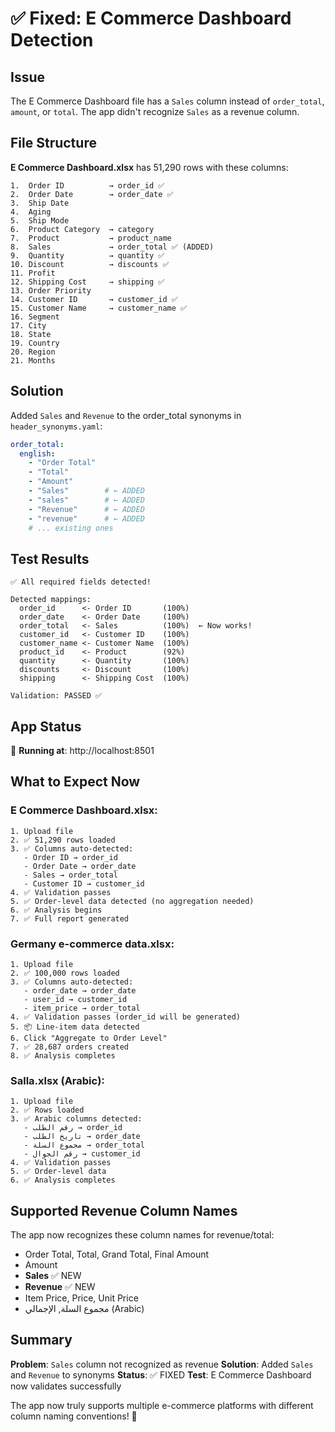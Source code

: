 # ✅ Fixed: E Commerce Dashboard Detection

## Issue
The E Commerce Dashboard file has a `Sales` column instead of `order_total`, `amount`, or `total`. The app didn't recognize `Sales` as a revenue column.

## File Structure
**E Commerce Dashboard.xlsx** has 51,290 rows with these columns:
```
1.  Order ID          → order_id ✅
2.  Order Date        → order_date ✅
3.  Ship Date         
4.  Aging             
5.  Ship Mode         
6.  Product Category  → category
7.  Product           → product_name
8.  Sales             → order_total ✅ (ADDED)
9.  Quantity          → quantity ✅
10. Discount          → discounts ✅
11. Profit            
12. Shipping Cost     → shipping ✅
13. Order Priority    
14. Customer ID       → customer_id ✅
15. Customer Name     → customer_name ✅
16. Segment           
17. City              
18. State             
19. Country           
20. Region            
21. Months            
```

## Solution
Added `Sales` and `Revenue` to the order_total synonyms in `header_synonyms.yaml`:

```yaml
order_total:
  english:
    - "Order Total"
    - "Total"
    - "Amount"
    - "Sales"        # ← ADDED
    - "sales"        # ← ADDED
    - "Revenue"      # ← ADDED
    - "revenue"      # ← ADDED
    # ... existing ones
```

## Test Results
```
✅ All required fields detected!

Detected mappings:
  order_id      <- Order ID       (100%)
  order_date    <- Order Date     (100%)
  order_total   <- Sales          (100%)  ← Now works!
  customer_id   <- Customer ID    (100%)
  customer_name <- Customer Name  (100%)
  product_id    <- Product        (92%)
  quantity      <- Quantity       (100%)
  discounts     <- Discount       (100%)
  shipping      <- Shipping Cost  (100%)

Validation: PASSED ✅
```

## App Status
🚀 **Running at**: http://localhost:8501

## What to Expect Now

### E Commerce Dashboard.xlsx:
```
1. Upload file
2. ✅ 51,290 rows loaded
3. ✅ Columns auto-detected:
   - Order ID → order_id
   - Order Date → order_date
   - Sales → order_total
   - Customer ID → customer_id
4. ✅ Validation passes
5. ✅ Order-level data detected (no aggregation needed)
6. ✅ Analysis begins
7. ✅ Full report generated
```

### Germany e-commerce data.xlsx:
```
1. Upload file
2. ✅ 100,000 rows loaded
3. ✅ Columns auto-detected:
   - order_date → order_date
   - user_id → customer_id
   - item_price → order_total
4. ✅ Validation passes (order_id will be generated)
5. 📦 Line-item data detected
6. Click "Aggregate to Order Level"
7. ✅ 28,687 orders created
8. ✅ Analysis completes
```

### Salla.xlsx (Arabic):
```
1. Upload file
2. ✅ Rows loaded
3. ✅ Arabic columns detected:
   - رقم الطلب → order_id
   - تاريخ الطلب → order_date
   - مجموع السلة → order_total
   - رقم الجوال → customer_id
4. ✅ Validation passes
5. ✅ Order-level data
6. ✅ Analysis completes
```

## Supported Revenue Column Names

The app now recognizes these column names for revenue/total:
- Order Total, Total, Grand Total, Final Amount
- Amount
- **Sales** ✅ NEW
- **Revenue** ✅ NEW
- Item Price, Price, Unit Price
- مجموع السلة, الإجمالي (Arabic)

## Summary

**Problem**: `Sales` column not recognized as revenue
**Solution**: Added `Sales` and `Revenue` to synonyms
**Status**: ✅ FIXED
**Test**: E Commerce Dashboard now validates successfully

The app now truly supports multiple e-commerce platforms with different column naming conventions! 🎯

